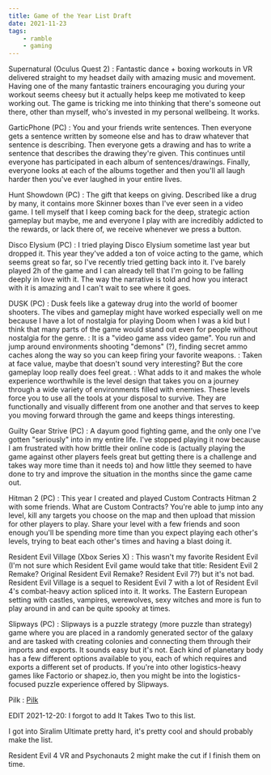 ```yaml
---
title: Game of the Year List Draft
date: 2021-11-23
tags:
    - ramble
    - gaming
---
```

Supernatural (Oculus Quest 2)
: Fantastic dance + boxing workouts in VR delivered straight to my headset daily with amazing music and movement. Having one of the many fantastic trainers encouraging you during your workout seems cheesy but it actually helps keep me motivated to keep working out. The game is tricking me into thinking that there's someone out there, other than myself, who's invested in my personal wellbeing. It works.

GarticPhone (PC)
: You and your friends write sentences. Then everyone gets a sentence written by someone else and has to draw whatever that sentence is describing. Then everyone gets a drawing and has to write a sentence that describes the drawing they're given. This continues until everyone has participated in each album of sentences/drawings. Finally, everyone looks at each of the albums together and then you'll all laugh harder then you've ever laughed in your entire lives.

Hunt Showdown (PC)
: The gift that keeps on giving. Described like a drug by many, it contains more Skinner boxes than I've ever seen in a video game. I tell myself that I keep coming back for the deep, strategic action gameplay but maybe, me and everyone I play with are incredibly addicted to the rewards, or lack there of, we receive whenever we press a button.

Disco Elysium (PC)
: I tried playing Disco Elysium sometime last year but dropped it. This year they've added a ton of voice acting to the game, which seems great so far, so I've recently tried getting back into it. I've barely played 2h of the game and I can already tell that I'm going to be falling deeply in love with it. The way the narrative is told and how you interact with it is amazing and I can't wait to see where it goes.

DUSK (PC)
: Dusk feels like a gateway drug into the world of boomer shooters. The vibes and gameplay might have worked especially well on me because I have a lot of nostalgia for playing Doom when I was a kid but I think that many parts of the game would stand out even for people without nostalgia for the genre.
: It is a "video game ass video game". You run and jump around environments shooting "demons" (?), finding secret ammo caches along the way so you can keep firing your favorite weapons.
: Taken at face value, maybe that doesn't sound very interesting? But the core gameplay loop really does feel great.
: What adds to it and makes the whole experience worthwhile is the level design that takes you on a journey through a wide variety of environments filled with enemies. These levels force you to use all the tools at your disposal to survive. They are functionally and visually different from one another and that serves to keep you moving forward through the game and keeps things interesting.

Guilty Gear Strive (PC)
: A dayum good fighting game, and the only one I've gotten "seriously" into in my entire life. I've stopped playing it now because I am frustrated with how brittle their online code is (actually playing the game against other players feels great but getting there is a challenge and takes way more time than it needs to) and how little they seemed to have done to try and improve the situation in the months since the game came out.

Hitman 2 (PC)
: This year I created and played Custom Contracts Hitman 2 with some friends. What are Custom Contracts? You're able to jump into any level, kill any targets you choose on the map and then upload that mission for other players to play. Share your level with a few friends and soon enough you'll be spending more time than you expect playing each other's levels, trying to beat each other's times and having a blast doing it.

Resident Evil Village (Xbox Series X)
: This wasn't my favorite Resident Evil (I'm not sure which Resident Evil game would take that title: Resident Evil 2 Remake? Original Resident Evil Remake? Resident Evil 7?) but it's not bad. Resident Evil Village is a sequel to Resident Evil 7 with a lot of Resident Evil 4's combat-heavy action spliced into it. It works. The Eastern European setting with castles, vampires, werewolves, sexy witches and more is fun to play around in and can be quite spooky at times.


Slipways (PC)
: Slipways is a puzzle strategy (more puzzle than strategy) game where you are placed in a randomly generated sector of the galaxy and are tasked with creating colonies and connecting them through their imports and exports. It sounds easy but it's not. Each kind of planetary body has a few different options available to you, each of which requires and exports a different set of products. If you're into other logistics-heavy games like Factorio or shapez.io, then you might be into the logistics-focused puzzle experience offered by Slipways.

Pilk
: [Pilk](/pilk)

EDIT 2021-12-20:
I forgot to add It Takes Two to this list.

I got into Siralim Ultimate pretty hard, it's pretty cool and should probably make the list.

Resident Evil 4 VR and Psychonauts 2 might make the cut if I finish them on time.
